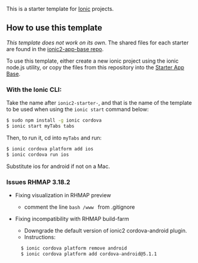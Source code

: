 This is a starter template for [Ionic](http://ionicframework.com/docs/) projects.

## How to use this template

*This template does not work on its own*. The shared files for each starter are found in the [ionic2-app-base repo](https://github.com/ionic-team/ionic2-app-base).

To use this template, either create a new ionic project using the ionic node.js utility, or copy the files from this repository into the [Starter App Base](https://github.com/ionic-team/ionic2-app-base).

### With the Ionic CLI:

Take the name after `ionic2-starter-`, and that is the name of the template to be used when using the `ionic start` command below:

```bash
$ sudo npm install -g ionic cordova
$ ionic start myTabs tabs
```

Then, to run it, cd into `myTabs` and run:

```bash
$ ionic cordova platform add ios
$ ionic cordova run ios
```

Substitute ios for android if not on a Mac.


### Issues RHMAP 3.18.2

 - Fixing visualization in RHMAP preview
   - comment the line ```bash /www ``` from .gitignore

 - Fixing incompatibility with RHMAP build-farm
   - Downgrade the default version of ionic2 cordova-android plugin.
   - Instructions:
   ```bash
     $ ionic cordova platform remove android
     $ ionic cordova platform add cordova-android@5.1.1  
   ```
